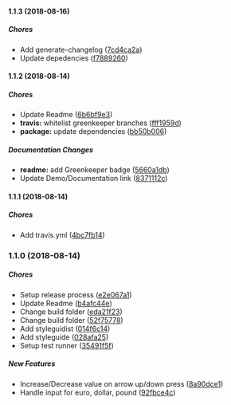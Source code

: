 #### 1.1.3 (2018-08-16)

##### Chores

*  Add generate-changelog ([7cd4ca2a](https://github.com/AvraamMavridis/react-money-input/commit/7cd4ca2af6198d170d903d1d0098d0cc1bcdd37e))
*  Update depedencies ([f7889260](https://github.com/AvraamMavridis/react-money-input/commit/f78892606837655d287edf7f34246403350fedae))

#### 1.1.2 (2018-08-14)

##### Chores

*  Update Readme ([6b6bf9e3](https://github.com/AvraamMavridis/react-money-input/commit/6b6bf9e3e524790afb49f3e68605a1ef53b6bc89))
* **travis:**  whitelist greenkeeper branches ([fff1959d](https://github.com/AvraamMavridis/react-money-input/commit/fff1959d0d84a80502b58e2a2c9d58ddffb00c57))
* **package:**  update dependencies ([bb50b006](https://github.com/AvraamMavridis/react-money-input/commit/bb50b0065b6f33e65772076f03f9a18a270604d7))

##### Documentation Changes

* **readme:**  add Greenkeeper badge ([5660a1db](https://github.com/AvraamMavridis/react-money-input/commit/5660a1db463ea16383200503b68ff5cba1335033))
*  Update Demo/Documentation link ([8371112c](https://github.com/AvraamMavridis/react-money-input/commit/8371112cceb00ee4bb1b802480e3a76ffe02a275))

#### 1.1.1 (2018-08-14)

##### Chores

*  Add travis.yml ([4bc7fb14](https://github.com/AvraamMavridis/react-money-input/commit/4bc7fb14797b233a43cfa0eb0e8492e5cc5b6257))

### 1.1.0 (2018-08-14)

##### Chores

*  Setup release process ([e2e067a1](https://github.com/AvraamMavridis/react-money-input/commit/e2e067a109a034b67b530ada719be33d3b2bef08))
*  Update Readme ([b4afc44e](https://github.com/AvraamMavridis/react-money-input/commit/b4afc44e90fe443c2944dd4791e19daa2d8963fe))
*  Change build folder ([eda21f23](https://github.com/AvraamMavridis/react-money-input/commit/eda21f23eeede6f0f9095a7bc3d947f9ffa7e519))
*  Change build folder ([52f75778](https://github.com/AvraamMavridis/react-money-input/commit/52f7577805c6758cc29dcb277933e00a5e04b7a5))
*  Add styleguidist ([014f6c14](https://github.com/AvraamMavridis/react-money-input/commit/014f6c140ee1a32a393c2bc4c1feda99f492a546))
*  Add styleguide ([028afa25](https://github.com/AvraamMavridis/react-money-input/commit/028afa254cd526f2ce632f0c6b912cd880729afb))
*  Setup test runner ([35491f5f](https://github.com/AvraamMavridis/react-money-input/commit/35491f5f001fa204dd294a0acf8bf2402b488270))

##### New Features

*  Increase/Decrease value on arrow up/down press ([8a90dce1](https://github.com/AvraamMavridis/react-money-input/commit/8a90dce1ffc186294480d7c7cccb9558d9411d9d))
*  Handle input for euro, dollar, pound ([92fbce4c](https://github.com/AvraamMavridis/react-money-input/commit/92fbce4ce2472e3dbd7a14abec37cdc79b63a883))

